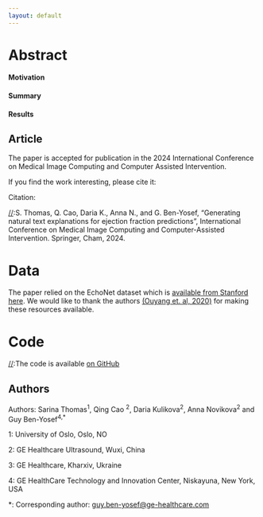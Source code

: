 ```yaml
---
layout: default
---
```


# Abstract

#### Motivation


#### Summary 


####  Results


## Article

The paper is accepted for publication in the 2024 International Conference on Medical Image Computing and Computer 
Assisted Intervention. 

If you find the work interesting, please cite it:

Citation: 

[//]:S. Thomas, Q. Cao, Daria K., Anna N., and G. Ben-Yosef, “Generating natural text explanations for ejection fraction predictions”,
International Conference on Medical Image Computing and Computer-Assisted Intervention. Springer, Cham, 2024.


[//]: # (## Supplementary Materials)
[//]: # (Appendices referenced in the article are [available here]&#40;TBD&#41;)

# Data

The paper relied on the EchoNet dataset which is [available from Stanford here](https://echonet.github.io/dynamic/index.html). 
We would like to thank the authors [(Ouyang et. al, 2020)](https://www.nature.com/articles/s41586-020-2145-8) for making these 
resources available. 



# Code

[//]:The code is available [on GitHub](https://github.com/guybenyosef/EchoNarrator)


## Authors

Authors: Sarina Thomas<sup>1</sup>, Qing Cao <sup>2</sup>, Daria Kulikova<sup>2</sup>,
Anna Novikova<sup>2</sup> and Guy Ben-Yosef<sup>4,*</sup>


1: University of Oslo, Oslo, NO

2: GE Healthcare Ultrasound, Wuxi, China

3: GE Healthcare, Kharxiv, Ukraine

4: GE HealthCare Technology and Innovation Center, Niskayuna, New York, USA

*: Corresponding author: guy.ben-yosef@ge-healthcare.com
